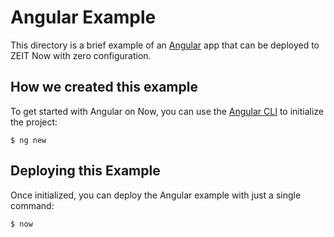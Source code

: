 # Angular Example

This directory is a brief example of an [Angular](https://angular.io/) app that can be deployed to ZEIT Now with zero configuration.

## How we created this example 

To get started with Angular on Now, you can use the [Angular CLI](https://cli.angular.io/) to initialize the project:

```shell
$ ng new
```

## Deploying this Example

Once initialized, you can deploy the Angular example with just a single command:

```shell
$ now
```
